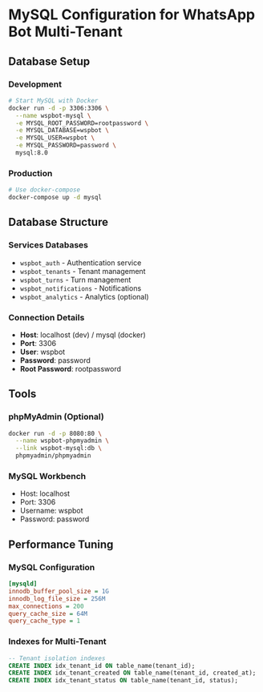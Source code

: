 # MySQL Configuration for WhatsApp Bot Multi-Tenant

## Database Setup

### Development
```bash
# Start MySQL with Docker
docker run -d -p 3306:3306 \
  --name wspbot-mysql \
  -e MYSQL_ROOT_PASSWORD=rootpassword \
  -e MYSQL_DATABASE=wspbot \
  -e MYSQL_USER=wspbot \
  -e MYSQL_PASSWORD=password \
  mysql:8.0
```

### Production
```bash
# Use docker-compose
docker-compose up -d mysql
```

## Database Structure

### Services Databases
- `wspbot_auth` - Authentication service
- `wspbot_tenants` - Tenant management
- `wspbot_turns` - Turn management
- `wspbot_notifications` - Notifications
- `wspbot_analytics` - Analytics (optional)

### Connection Details
- **Host**: localhost (dev) / mysql (docker)
- **Port**: 3306
- **User**: wspbot
- **Password**: password
- **Root Password**: rootpassword

## Tools

### phpMyAdmin (Optional)
```bash
docker run -d -p 8080:80 \
  --name wspbot-phpmyadmin \
  --link wspbot-mysql:db \
  phpmyadmin/phpmyadmin
```

### MySQL Workbench
- Host: localhost
- Port: 3306
- Username: wspbot
- Password: password

## Performance Tuning

### MySQL Configuration
```ini
[mysqld]
innodb_buffer_pool_size = 1G
innodb_log_file_size = 256M
max_connections = 200
query_cache_size = 64M
query_cache_type = 1
```

### Indexes for Multi-Tenant
```sql
-- Tenant isolation indexes
CREATE INDEX idx_tenant_id ON table_name(tenant_id);
CREATE INDEX idx_tenant_created ON table_name(tenant_id, created_at);
CREATE INDEX idx_tenant_status ON table_name(tenant_id, status);
```
